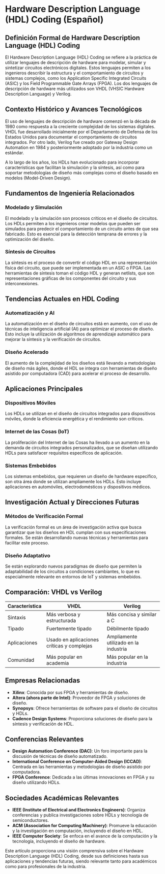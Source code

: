 # Hardware Description Language (HDL) Coding (Español)

## Definición Formal de Hardware Description Language (HDL) Coding

El Hardware Description Language (HDL) Coding se refiere a la práctica de utilizar lenguajes de descripción de hardware para modelar, simular y sintetizar circuitos electrónicos digitales. Estos lenguajes permiten a los ingenieros describir la estructura y el comportamiento de circuitos y sistemas complejos, como los Application Specific Integrated Circuits (ASIC) y los Field Programmable Gate Arrays (FPGA). Los dos lenguajes de descripción de hardware más utilizados son VHDL (VHSIC Hardware Description Language) y Verilog.

## Contexto Histórico y Avances Tecnológicos

El uso de lenguajes de descripción de hardware comenzó en la década de 1980 como respuesta a la creciente complejidad de los sistemas digitales. VHDL fue desarrollado inicialmente por el Departamento de Defensa de los Estados Unidos para documentar el comportamiento de circuitos integrados. Por otro lado, Verilog fue creado por Gateway Design Automation en 1984 y posteriormente adoptado por la industria como un estándar.

A lo largo de los años, los HDLs han evolucionado para incorporar características que facilitan la simulación y la síntesis, así como para soportar metodologías de diseño más complejas como el diseño basado en modelos (Model-Driven Design).

## Fundamentos de Ingeniería Relacionados

### Modelado y Simulación

El modelado y la simulación son procesos críticos en el diseño de circuitos. Los HDLs permiten a los ingenieros crear modelos que pueden ser simulados para predecir el comportamiento de un circuito antes de que sea fabricado. Esto es esencial para la detección temprana de errores y la optimización del diseño.

### Síntesis de Circuitos

La síntesis es el proceso de convertir el código HDL en una representación física del circuito, que puede ser implementada en un ASIC o FPGA. Las herramientas de síntesis toman el código HDL y generan netlists, que son representaciones gráficas de los componentes del circuito y sus interconexiones.

## Tendencias Actuales en HDL Coding

### Automatización y AI

La automatización en el diseño de circuitos está en aumento, con el uso de técnicas de inteligencia artificial (AI) para optimizar el proceso de diseño. Esto incluye la utilización de algoritmos de aprendizaje automático para mejorar la síntesis y la verificación de circuitos.

### Diseño Acelerado

El aumento de la complejidad de los diseños está llevando a metodologías de diseño más ágiles, donde el HDL se integra con herramientas de diseño asistido por computadora (CAD) para acelerar el proceso de desarrollo.

## Aplicaciones Principales

### Dispositivos Móviles

Los HDLs se utilizan en el diseño de circuitos integrados para dispositivos móviles, donde la eficiencia energética y el rendimiento son críticos.

### Internet de las Cosas (IoT)

La proliferación del Internet de las Cosas ha llevado a un aumento en la demanda de circuitos integrados personalizados, que se diseñan utilizando HDLs para satisfacer requisitos específicos de aplicación.

### Sistemas Embebidos

Los sistemas embebidos, que requieren un diseño de hardware específico, son otra área donde se utilizan ampliamente los HDLs. Esto incluye aplicaciones en automóviles, electrodomésticos y dispositivos médicos.

## Investigación Actual y Direcciones Futuras

### Métodos de Verificación Formal

La verificación formal es un área de investigación activa que busca garantizar que los diseños en HDL cumplan con sus especificaciones formales. Se están desarrollando nuevas técnicas y herramientas para facilitar este proceso.

### Diseño Adaptativo

Se están explorando nuevos paradigmas de diseño que permiten la adaptabilidad de los circuitos a condiciones cambiantes, lo que es especialmente relevante en entornos de IoT y sistemas embebidos.

## Comparación: VHDL vs Verilog

| Característica         | VHDL                                         | Verilog                                      |
|-----------------------|----------------------------------------------|----------------------------------------------|
| Sintaxis              | Más verbosa y estructurada                   | Más concisa y similar a C                    |
| Tipado                | Fuertemente tipado                          | Débilmente tipado                            |
| Aplicaciones          | Usado en aplicaciones críticas y complejas  | Ampliamente utilizado en la industria        |
| Comunidad             | Más popular en academia                      | Más popular en la industria                  |

## Empresas Relacionadas

- **Xilinx**: Conocida por sus FPGA y herramientas de diseño.
- **Altera (ahora parte de Intel)**: Proveedor de FPGA y soluciones de diseño.
- **Synopsys**: Ofrece herramientas de software para el diseño de circuitos y HDLs.
- **Cadence Design Systems**: Proporciona soluciones de diseño para la síntesis y verificación de HDL.

## Conferencias Relevantes

- **Design Automation Conference (DAC)**: Un foro importante para la discusión de técnicas de diseño automatizado.
- **International Conference on Computer-Aided Design (ICCAD)**: Centrada en las herramientas y metodologías de diseño asistido por computadora.
- **FPGA Conference**: Dedicada a las últimas innovaciones en FPGA y su diseño utilizando HDLs.

## Sociedades Académicas Relevantes

- **IEEE (Institute of Electrical and Electronics Engineers)**: Organiza conferencias y publica investigaciones sobre HDLs y tecnología de semiconductores.
- **ACM (Association for Computing Machinery)**: Promueve la educación y la investigación en computación, incluyendo el diseño en HDL.
- **IEEE Computer Society**: Se enfoca en el avance de la computación y la tecnología, incluyendo el diseño de hardware.

Este artículo proporciona una visión comprensiva sobre el Hardware Description Language (HDL) Coding, desde sus definiciones hasta sus aplicaciones y tendencias futuras, siendo relevante tanto para académicos como para profesionales de la industria.
